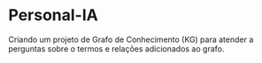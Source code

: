 # Personal-IA
Criando um projeto de Grafo de Conhecimento (KG) para atender a perguntas sobre o termos e relações adicionados ao grafo.
